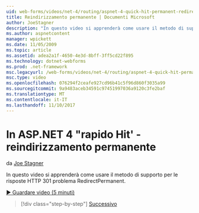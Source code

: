 ```yaml
---
uid: web-forms/videos/net-4/routing/aspnet-4-quick-hit-permanent-redirect
title: Reindirizzamento permanente | Documenti Microsoft
author: JoeStagner
description: "In questo video si apprenderà come usare il metodo di supporto per le risposte HTTP 301 problema RedirectPermanent."
ms.author: aspnetcontent
manager: wpickett
ms.date: 11/05/2009
ms.topic: article
ms.assetid: adea2a1f-4650-4e3d-8bff-3ff5cd22f895
ms.technology: dotnet-webforms
ms.prod: .net-framework
msc.legacyurl: /web-forms/videos/net-4/routing/aspnet-4-quick-hit-permanent-redirect
msc.type: video
ms.openlocfilehash: 076294f2ceafe927cd96b41c5f96d860f3035a99
ms.sourcegitcommit: 9a9483aceb34591c97451997036a9120c3fe2baf
ms.translationtype: MT
ms.contentlocale: it-IT
ms.lasthandoff: 11/10/2017
---
```

<a name="aspnet-4-quick-hit---permanent-redirect"></a>In ASP.NET 4 "rapido Hit' - reindirizzamento permanente
====================
da [Joe Stagner](https://github.com/JoeStagner)

In questo video si apprenderà come usare il metodo di supporto per le risposte HTTP 301 problema RedirectPermanent. 

[&#9654; Guardare video (5 minuti)](https://channel9.msdn.com/Blogs/ASP-NET-Site-Videos/aspnet-4-quick-hit-permanent-redirect)

>[!div class="step-by-step"]
[Successivo](aspnet-4-quick-hit-imperative-webforms-routing.md)
